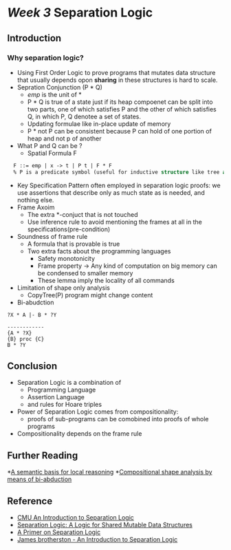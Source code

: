 # *Week 3* Separation Logic

## Introduction

### Why separation logic?
* Using First Order Logic to prove programs that mutates data structure that usually depends opon **sharing** in these structures is hard to scale.
* Sepration Conjunction (P * Q)
  * *emp* is the unit of *
  * P * Q is true of a state just if its heap compoenet can be split into two parts, one of which satisfies P and the other of which satisfies Q, in which P, Q denotee a set of states.
  * Updating formulae like in-place update of memory
  * P * not P can be consistent because P can hold of one portion of heap and not p of another
* What P and Q can be ?
  * Spatial Formula F
```sml
  F ::= emp | x -> t | P t | F * F
  % P is a predicate symbol (useful for inductive structure like tree and list)
```
* Key Specification Pattern often employed in separation logic proofs: we use assertions that describe only as much state as is needed, and nothing else.
* Frame Axoim
  * The extra *-conjuct that is not touched
  * Use inference rule to avoid mentioning the frames at all in the specifications(pre-condition)
* Soundness of frame rule
  * A formula that is provable is true
  * Two extra facts about the programming languages
    * Safety monotonicity
    * Frame property -> Any kind of computation on big memory can be condensed to smaller memory
    * These lemma imply the locality of all commands
* Limitation of shape only analysis
  * CopyTree(P) program might change content
* Bi-abudction
```
?X * A |- B * ?Y

------------
{A * ?X}
{B} proc {C}
B * ?Y
```

## Conclusion
* Separation Logic is a combination of
  * Programming Language
  * Assertion Language
  * and rules for Hoare triples
* Power of Separation Logic comes from compositionality:
  * proofs of sub-programs can be comobined into proofs of whole programs
* Compositionality depends on the frame rule

## Further Reading
*[A semantic basis for local reasoning](https://pdfs.semanticscholar.org/2948/8d50923a674af28bbb656a852fdf9abfdcef.pdf)
*[Compositional shape analysis by means of bi-abduction](http://www0.cs.ucl.ac.uk/staff/p.ohearn/papers/popl09.pdf)

## Reference
* [CMU An Introduction to Separation Logic](https://www.cs.cmu.edu/~jcr/copenhagen08.pdf)
* [Separation Logic: A Logic for Shared Mutable Data Structures](https://www.cs.cmu.edu/~jcr/seplogic.pdf)
* [A Primer on Separation Logic](http://www0.cs.ucl.ac.uk/staff/p.ohearn/papers/Marktoberdorf11LectureNotes.pdf)
* [James brotherston - An Introduction to Separation Logic]()
